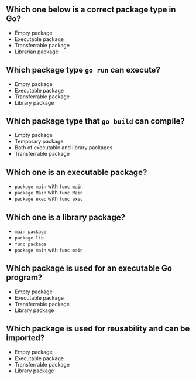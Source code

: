 ## Which one below is a correct package type in Go?
* Empty package
* Executable package 
* Transferrable package
* Librarian package

## Which package type `go run` can execute?
* Empty package
* Executable package 
* Transferrable package
* Library package

## Which package type that `go build` can compile?
* Empty package
* Temporary package
* Both of executable and library packages 
* Transferrable package

## Which one is an executable package?
* `package main` with `func main` 
* `package Main` with `func Main`
* `package exec` with `func exec`

## Which one is a library package?
* `main package`
* `package lib` 
* `func package`
* `package main` with `func main`

## Which package is used for an executable Go program?
* Empty package
* Executable package 
* Transferrable package
* Library package

## Which package is used for reusability and can be imported? 
* Empty package
* Executable package
* Transferrable package
* Library package 
